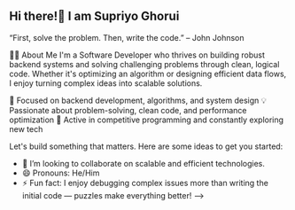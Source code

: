 ## Hi there!👋 I am Supriyo Ghorui
“First, solve the problem. Then, write the code.” – John Johnson

👨‍💻 About Me
I'm a Software Developer who thrives on building robust backend systems and solving challenging problems through clean, logical code. Whether it's optimizing an algorithm or designing efficient data flows, I enjoy turning complex ideas into scalable solutions.

🔧 Focused on backend development, algorithms, and system design
💡 Passionate about problem-solving, clean code, and performance optimization
🧠 Active in competitive programming and constantly exploring new tech

Let's build something that matters.
Here are some ideas to get you started:

- 👯 I’m looking to collaborate on scalable and efficient technologies.
- 😄 Pronouns: He/Him
- ⚡ Fun fact: I enjoy debugging complex issues more than writing the initial code — puzzles make everything better!
-->
